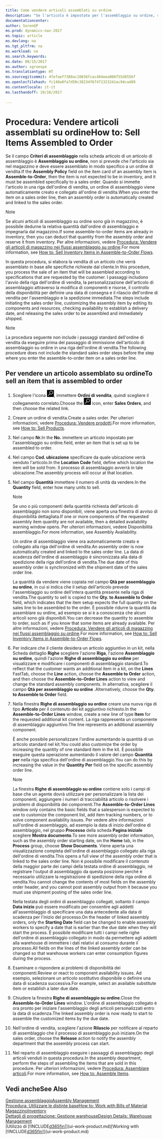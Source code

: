 ```yaml
---
title: Come vendere articoli assemblati su ordine
description: "Se l'articolo è impostato per l'assemblaggio su ordine, si presume che l'articolo non sia in magazzino e debba essere combinato in modo specifico a un ordine di vendita. Quando si immette l'articolo in una riga dell'ordine di vendita, un ordine di assemblaggio viene automaticamente creato e collegato all'ordine di vendita."
documentationcenter: 
author: SorenGP
ms.prod: dynamics-nav-2017
ms.topic: article
ms.devlang: na
ms.tgt_pltfrm: na
ms.workload: na
ms.search.keywords: 
ms.date: 08/15/2017
ms.author: sgroespe
ms.translationtype: HT
ms.sourcegitcommit: 4fefaef7380ac10836fcac404eea006f55d8556f
ms.openlocfilehash: fc140a0fa7d58c38234f67471323241ac94ca489
ms.contentlocale: it-it
ms.lasthandoff: 10/16/2017

---
```

# <a name="how-to-sell-items-assembled-to-order"></a><span data-ttu-id="cbbed-104">Procedura: Vendere articoli assemblati su ordine</span><span class="sxs-lookup"><span data-stu-id="cbbed-104">How to: Sell Items Assembled to Order</span></span>
<span data-ttu-id="cbbed-105">Se il campo **Criteri di assemblaggio** nella scheda articolo di un articolo di assemblaggio è **Assemblaggio su ordine**, non si prevede che l'articolo sia nel magazzino e deve essere assemblato in modo specifico a un ordine di vendita.</span><span class="sxs-lookup"><span data-stu-id="cbbed-105">If the **Assembly Policy** field on the item card of an assembly item is **Assemble-to-Order**, then the item is not expected to be in inventory, and it must be assembled specifically to a sales order.</span></span> <span data-ttu-id="cbbed-106">Quando si immette l'articolo in una riga dell'ordine di vendita, un ordine di assemblaggio viene automaticamente creato e collegato all'ordine di vendita.</span><span class="sxs-lookup"><span data-stu-id="cbbed-106">When you enter the item on a sales order line, then an assembly order is automatically created and linked to the sales order.</span></span>  

> [!NOTE]  
>  <span data-ttu-id="cbbed-107">Se alcuni articoli di assemblaggio su ordine sono già in magazzino, è possibile dedurne la relativa quantità dall'ordine di assemblaggio e impegnarla dal magazzino.</span><span class="sxs-lookup"><span data-stu-id="cbbed-107">If some assemble-to-order items are already in inventory, then you can deduct that quantity from the assembly order and reserve it from inventory.</span></span> <span data-ttu-id="cbbed-108">Per altre informazioni, vedere [Procedura: Vendere gli articoli di magazzino nei flussi assemblaggio su ordine](assembly-how-to-sell-assemble-to-order-items-and-inventory-items-together.md).</span><span class="sxs-lookup"><span data-stu-id="cbbed-108">For more information, see [How to: Sell Inventory Items in Assemble-to-Order Flows](assembly-how-to-sell-assemble-to-order-items-and-inventory-items-together.md).</span></span>  

<span data-ttu-id="cbbed-109">In questa procedura, si elabora la vendita di un articolo che verrà assemblato in base alle specifiche richieste dal cliente.</span><span class="sxs-lookup"><span data-stu-id="cbbed-109">In this procedure, you process the sale of an item that will be assembled according to specifications that are requested by the customer.</span></span> <span data-ttu-id="cbbed-110">I passaggi includono l'avvio della riga dell'ordine di vendita, la personalizzazione dell'articolo di assemblaggio attraverso la modifica di componenti e risorse, il controllo della disponibilità per definire una data di consegna e il rilascio dell'ordine di vendita per l'assemblaggio e la spedizione immediata.</span><span class="sxs-lookup"><span data-stu-id="cbbed-110">The steps include initiating the sales order line, customizing the assembly item by editing its components and resources, checking availability to establish a delivery date, and releasing the sales order to be assembled and immediately shipped.</span></span>  

> [!NOTE]  
>  <span data-ttu-id="cbbed-111">La procedura seguente non include i passaggi standard dell'ordine di vendita da eseguire prima del passaggio di immissione dell'articolo di assemblaggio su ordine in una riga dell'ordine di vendita.</span><span class="sxs-lookup"><span data-stu-id="cbbed-111">The following procedure does not include the standard sales order steps before the step where you enter the assemble-to-order item on a sales order line.</span></span>  

## <a name="to-sell-an-item-that-is-assembled-to-order"></a><span data-ttu-id="cbbed-112">Per vendere un articolo assemblato su ordine</span><span class="sxs-lookup"><span data-stu-id="cbbed-112">To sell an item that is assembled to order</span></span>  
1.  <span data-ttu-id="cbbed-113">Scegliere l'icona ![Cerca pagina o report](media/ui-search/search_small.png "icona Cerca pagina o report"), immettere **Ordini di vendita**, quindi scegliere il collegamento correlato.</span><span class="sxs-lookup"><span data-stu-id="cbbed-113">Choose the ![Search for Page or Report](media/ui-search/search_small.png "Search for Page or Report icon") icon, enter **Sales Orders**, and then choose the related link.</span></span>  
2.  <span data-ttu-id="cbbed-114">Creare un ordine di vendita.</span><span class="sxs-lookup"><span data-stu-id="cbbed-114">Create a sales order.</span></span> <span data-ttu-id="cbbed-115">Per ulteriori informazioni, vedere [Procedura: Vendere prodotti](sales-how-sell-products.md).</span><span class="sxs-lookup"><span data-stu-id="cbbed-115">For more information, see [How to: Sell Products](sales-how-sell-products.md).</span></span>  
3.  <span data-ttu-id="cbbed-116">Nel campo **Nr.**</span><span class="sxs-lookup"><span data-stu-id="cbbed-116">In the **No.**</span></span> <span data-ttu-id="cbbed-117">immettere un articolo impostato per l'assemblaggio su ordine.</span><span class="sxs-lookup"><span data-stu-id="cbbed-117">field, enter an item that is set up to be assembled to order.</span></span>  
4.  <span data-ttu-id="cbbed-118">Nel campo **Cod. ubicazione** specificare da quale ubicazione verrà venduto l'articolo.</span><span class="sxs-lookup"><span data-stu-id="cbbed-118">In the **Location Code** field, define which location the item will be sold from.</span></span> <span data-ttu-id="cbbed-119">Il processo di assemblaggio avverrà in tale ubicazione.</span><span class="sxs-lookup"><span data-stu-id="cbbed-119">The assembly process will occur at that location.</span></span>  
5.  <span data-ttu-id="cbbed-120">Nel campo **Quantità** immettere il numero di unità da vendere.</span><span class="sxs-lookup"><span data-stu-id="cbbed-120">In the **Quantity** field, enter how many units to sell.</span></span>  

    > [!NOTE]  
    >  <span data-ttu-id="cbbed-121">Se uno o più componenti della quantità richiesta dell'articolo di assemblaggio non sono disponibili, viene aperta una finestra di avviso di disponibilità dettagliata.</span><span class="sxs-lookup"><span data-stu-id="cbbed-121">If one or more components of the requested assembly item quantity are not available, then a detailed availability warning window opens.</span></span> <span data-ttu-id="cbbed-122">Per ulteriori informazioni, vedere Disponibilità assemblaggio.</span><span class="sxs-lookup"><span data-stu-id="cbbed-122">For more information, see Assembly Availability.</span></span>  

    <span data-ttu-id="cbbed-123">Un ordine di assemblaggio viene ora automaticamente creato e collegato alla riga dell'ordine di vendita.</span><span class="sxs-lookup"><span data-stu-id="cbbed-123">An assembly order is now automatically created and linked to the sales order line.</span></span> <span data-ttu-id="cbbed-124">La data di scadenza dell'ordine di assemblaggio è sincronizzata alla data di spedizione della riga dell'ordine di vendita.</span><span class="sxs-lookup"><span data-stu-id="cbbed-124">The due date of this assembly order is synchronized with the shipment date of the sales order line.</span></span>  

    <span data-ttu-id="cbbed-125">La quantità da vendere viene copiata nel campo **Qtà per assemblaggio su ordine**, in cui si indica che il setup dell'articolo prevede l'assemblaggio su ordine dell'intera quantità presente nella riga di vendita.</span><span class="sxs-lookup"><span data-stu-id="cbbed-125">The quantity to sell is copied to the **Qty. to Assemble to Order** field, which indicates that the item setup expects the full quantity on the sales line to be assembled to the order.</span></span> <span data-ttu-id="cbbed-126">È possibile ridurre la quantità da assemblare su ordine, ad esempio se si è a conoscenza che alcuni articoli sono già disponibili.</span><span class="sxs-lookup"><span data-stu-id="cbbed-126">You can decrease the quantity to assemble to order, such as if you know that some items are already available.</span></span> <span data-ttu-id="cbbed-127">Per altre informazioni, vedere [Procedura: Vendere gli articoli di magazzino nei flussi assemblaggio su ordine](assembly-how-to-sell-inventory-items-in-assemble-to-order-flows.md).</span><span class="sxs-lookup"><span data-stu-id="cbbed-127">For more information, see [How to: Sell Inventory Items in Assemble-to-Order Flows](assembly-how-to-sell-inventory-items-in-assemble-to-order-flows.md).</span></span>  

6.  <span data-ttu-id="cbbed-128">Per indicare che il cliente desidera un articolo aggiuntivo in un kit, nella Scheda dettaglio **Righe** scegliere l'azione **Riga**, l'azione **Assemblaggio su ordine**, quindi l'azione **Righe di assemblaggio su ordine** per visualizzare e modificare i componenti di assemblaggio standard.</span><span class="sxs-lookup"><span data-stu-id="cbbed-128">To reflect that the customer wants an additional item in a kit, on the **Lines** FastTab, choose the **Line** action, choose the **Assemble to Order** action, and then choose the **Assemble-to-Order Lines** action to view and change the standard assembly components.</span></span> <span data-ttu-id="cbbed-129">In alternativa, scegliere il campo **Qtà per assemblaggio su ordine** .</span><span class="sxs-lookup"><span data-stu-id="cbbed-129">Alternatively, choose the **Qty. to Assemble to Order** field.</span></span>  
7.  <span data-ttu-id="cbbed-130">Nella finestra **Righe di assemblaggio su ordine** creare una nuova riga di tipo **Articolo** per il contenuto del kit aggiuntivo richiesto.</span><span class="sxs-lookup"><span data-stu-id="cbbed-130">In the **Assemble-to-Order Lines** window, create a new line of type **Item** for the requested additional kit content.</span></span> <span data-ttu-id="cbbed-131">La riga rappresenta un componente di assemblaggio aggiuntivo.</span><span class="sxs-lookup"><span data-stu-id="cbbed-131">The line represents an additional assembly component.</span></span>  

    <span data-ttu-id="cbbed-132">È anche possibile personalizzare l'ordine aumentando la quantità di un articolo standard nel kit.</span><span class="sxs-lookup"><span data-stu-id="cbbed-132">You could also customize the order by increasing the quantity of one standard item in the kit.</span></span> <span data-ttu-id="cbbed-133">È possibile eseguire questa operazione aumentando il valore del campo **Quantità per** nella riga specifica dell'ordine di assemblaggio.</span><span class="sxs-lookup"><span data-stu-id="cbbed-133">You can do this by increasing the value in the **Quantity Per** field on the specific assembly order line.</span></span>  

    > [!NOTE]  
    >  <span data-ttu-id="cbbed-134">La finestra **Righe di assemblaggio su ordine** contiene solo i campi di base che un agente dovrà utilizzare per personalizzare la lista dei componenti, aggiungere i numeri di tracciabilità articolo o risolvere i problemi di disponibilità dei componenti.</span><span class="sxs-lookup"><span data-stu-id="cbbed-134">The **Assemble-to-Order Lines** window only contains the basic fields that a salesperson is expected to use to customize the component list, add item tracking numbers, or to solve component availability issues.</span></span> <span data-ttu-id="cbbed-135">Per vedere altre informazioni sull'ordine di assemblaggio, ad esempio la data di inizio dell'ordine di assemblaggio, nel gruppo **Processo** della scheda **Pagina iniziale** scegliere **Mostra documento**.</span><span class="sxs-lookup"><span data-stu-id="cbbed-135">To see more assembly order information, such as the assembly order starting date, on the **Home** tab, in the **Process** group, choose **Show Documents**.</span></span> <span data-ttu-id="cbbed-136">Viene aperta una visualizzazione completa dell'ordine di assemblaggio collegato alla riga dell'ordine di vendita.</span><span class="sxs-lookup"><span data-stu-id="cbbed-136">This opens a full view of the assembly order that is linked to the sales order line.</span></span> <span data-ttu-id="cbbed-137">Non è possibile modificare il contenuto della maggior parte dei campi della testata ordine di assemblaggio, né registrare l'output di assemblaggio da questa posizione perché è necessario utilizzare la registrazione di spedizione della riga ordine di vendita.</span><span class="sxs-lookup"><span data-stu-id="cbbed-137">You cannot change the contents of most fields on the assembly order header, and you cannot post assembly output from it because you must use shipment posting of the sales order line.</span></span>  
    >   
    >  <span data-ttu-id="cbbed-138">Nella testata degli ordini di assemblaggio collegati, soltanto il campo **Data inizio** può essere modificato per consentire agli addetti all'assemblaggio di specificare una data antecedente alla data di scadenza per l'inizio del processo.</span><span class="sxs-lookup"><span data-stu-id="cbbed-138">On the header of linked assembly orders, only the **Starting Date** field can be changed to enable assembly workers to specify a date that is earlier than the due date when they will start the process.</span></span> <span data-ttu-id="cbbed-139">È possibile modificare tutti i campi nelle righe dell'ordine di assemblaggio collegato in modo da permettere agli addetti alla warehouse di immettere i dati relativi al consumo durante il processo.</span><span class="sxs-lookup"><span data-stu-id="cbbed-139">All fields on the lines of the linked assembly order can be changed so that warehouse workers can enter consumption figures during the process.</span></span>  

8.  <span data-ttu-id="cbbed-140">Esaminare o rispondere ai problemi di disponibilità dei componenti.</span><span class="sxs-lookup"><span data-stu-id="cbbed-140">Review or react to component availability issues.</span></span> <span data-ttu-id="cbbed-141">Ad esempio, selezionare un articolo sostitutivo disponibile o definire una data di scadenza successiva.</span><span class="sxs-lookup"><span data-stu-id="cbbed-141">For example, select an available substitute item or establish a later due date.</span></span>  
9. <span data-ttu-id="cbbed-142">Chiudere la finestra **Righe di assemblaggio su ordine**.</span><span class="sxs-lookup"><span data-stu-id="cbbed-142">Close the **Assemble-to-Order Lines** window.</span></span> <span data-ttu-id="cbbed-143">L'ordine di assemblaggio collegato è ora pronto per iniziare l'assemblaggio degli articoli personalizzati entro la data di scadenza.</span><span class="sxs-lookup"><span data-stu-id="cbbed-143">The linked assembly order is now ready to start to assemble the customized items by the due date.</span></span>  
10. <span data-ttu-id="cbbed-144">Nell'ordine di vendita, scegliere l'azione **Rilascio** per notificare al reparto di assemblaggio che il processo di assemblaggio può iniziare.</span><span class="sxs-lookup"><span data-stu-id="cbbed-144">On the sales order, choose the **Release** action to notify the assembly department that the assembly process can start.</span></span>  
11. <span data-ttu-id="cbbed-145">Nel reparto di assemblaggio eseguire i passaggi di assemblaggio degli articoli venduti in questa procedura.</span><span class="sxs-lookup"><span data-stu-id="cbbed-145">In the assembly department, perform the steps of assembling the items that are sold in this procedure.</span></span> <span data-ttu-id="cbbed-146">Per ulteriori informazioni, vedere [Procedura: Assemblare articoli](assembly-how-to-assemble-items.md).</span><span class="sxs-lookup"><span data-stu-id="cbbed-146">For more information, see [How to: Assemble Items](assembly-how-to-assemble-items.md).</span></span>  

## <a name="see-also"></a><span data-ttu-id="cbbed-147">Vedi anche</span><span class="sxs-lookup"><span data-stu-id="cbbed-147">See Also</span></span>  
[<span data-ttu-id="cbbed-148">Gestione assemblaggio</span><span class="sxs-lookup"><span data-stu-id="cbbed-148">Assembly Management</span></span>](assembly-assemble-items.md)  
[<span data-ttu-id="cbbed-149">Procedura: Utilizzare le distinte base</span><span class="sxs-lookup"><span data-stu-id="cbbed-149">How to: Work with Bills of Material</span></span>](inventory-how-work-BOMs.md)  
[<span data-ttu-id="cbbed-150">Magazzino</span><span class="sxs-lookup"><span data-stu-id="cbbed-150">Inventory</span></span>](inventory-manage-inventory.md)  
[<span data-ttu-id="cbbed-151">Dettagli di progettazione: Gestione warehouse</span><span class="sxs-lookup"><span data-stu-id="cbbed-151">Design Details: Warehouse Management</span></span>](design-details-warehouse-management.md)  
<span data-ttu-id="cbbed-152">[Utilizzo di [!INCLUDE[d365fin](includes/d365fin_md.md)]](ui-work-product.md)</span><span class="sxs-lookup"><span data-stu-id="cbbed-152">[Working with [!INCLUDE[d365fin](includes/d365fin_md.md)]](ui-work-product.md)</span></span>

